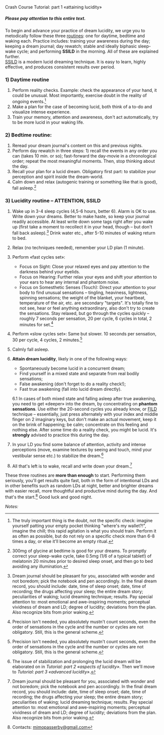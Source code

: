 Crash Course Tutorial: part 1 «attaining lucidity»

##### Please pay attention to this entire text.  
To begin and advance your practice of dream lucidity, we urge you to metodically follow these three [routines](http://www.dreamviews.com/induction-techniques/61802-naiyas-dild-wild-secrets.html#post850574): one for daytime, bedtime and waking each. Practice includes: training your awareness during the day; keeping a dream journal; day rewatch; stable and ideally biphasic sleep-wake cycle; and performing **SSILD** in the morning. All of these are explained further.  
[SSILD](http://cosmiciron.blogspot.ru/2013/01/senses-initiated-lucid-dream-ssild_16.html) is a modern lucid dreaming technique. It is easy to learn, highly effective, and produces consistent results over period.

### 1) Daytime routine
1. Perform reality checks. Example: check the appearance of your hand, it could be unusual. Most importantly, exercise doubt in the reality of ongoing events.[^1]
2. Make a plan for the case of becoming lucid, both think of a to-do and visualize intense experience. 
3. Train your memory, attention and awareness, don't act automatically, try to be more lucid in your waking life. 

### 2) Bedtime routine:  
1. Reread your dream journal's content on this and previous nights.
2. Perform day rewatch in three steps: 1) recall the events in any order you can (takes 10 min. or so); fast-forward the day-movie in a chronological order; repeat the most meaningful moments. Then, stop thinking about the day. 
3. Recall your plan for a lucid dream. Obligatory first part: to stabilize your perception and spirit inside the dream-world. 
4. Calm down and relax (autogenic training or something like that is good), fall asleep.[^2] 

### 3) Lucidity routine – ATTENTION, SSILD

1.  Wake up in 3-4 sleep cycles (4,5-6 hours, better 6). Alarm is OK to use. Write down your dreams. Better to make haste, so keep your journal readily accessible. At least write down some tags right after you wake up (first take a moment to recollect it in your head, though – but don't fall back asleep).[^3] Drink water etc., after 5-10 minutes of waking return to bed.
2. Relax (no techniques needed), remember your LD plan (1 minute). 
3. Perform «fast cycles set»:  
	- Focus on Sight: Close your relaxed eyes and pay attention to the darkness behind your eyelids. 
	- Focus on Hearing: Further relax your eyes and shift your attention to your ears to hear any internal and phantom noise. 
	- Focus on Somesthetic Senses (Touch): Direct your attention to your body to find unusual sensations – tingling, heaviness, lightness, spinning sensations; the weight of the blanket, your heartbeat, temperature of the air, etc. are secondary "targets". 
It's totally fine to not see, hear or feel anything extraordinary, also don't try to create the sensations. Stay relaxed, but go through the cycles quickly – roughly 7 seconds per sensation, 20 per cycle, 6 cycles in total, 2 minutes for set.[^4]

4. Perform «slow cycles set»:
Same but slower. 10 seconds per sensation, 30 per cycle, 4 cycles, 2 minutes.[^4]  
5.  Calmly fall asleep.
6. **Attain dream lucidity**, likely in one of the following ways:  
	-  Spontaneously become lucid in a concurrent dream;
	-  Find yourself in a mixed state and separate from real bodily sensations;
	-  False awakening (don't forget to do a reality check!);  
	-  Fast true awakening (fall into lucid dream directly).  
	
	6.1 In cases of both mixed state and falling asleep after true awakening, you need to get «deeper» into the dream, by concentrating on **phantom sensations**. Use either the 20-second cycles you already know, or [FILD](http://www.dreamviews.com/induction-techniques/4779-finger-induced-lucid-dream-fild.html "Finger Induced Lucid Dream") technique – essentially, just press alternately with your index and middle finger on 2 imaginary keys, but don't make an actual movement, keep it on the brink of happening; be calm; concentrate on this feeling and nothing else. After some time do a reality check, you might be lucid. It's **strongly** advised to practice this during the day. 
7. In your LD you find some balance of attention, activity and intense perceptions (move, examine textures by seeing and touch, mind your vestibular sense etc.) to stabilize the dream.[^5]  
8. All that's left is to wake, recall and write down your dream.[^3] 

These three routines are **more than enough** to start. Performing them seriously, you'll get results quite fast, both in the form of intentional LDs and in other benefits such as random LDs at night, better and brighter dreams with easier recall, more thoughtful and  productive mind during the day. 
And that's the start.[^6] Good luck and good night. 

*Notes:*
[^1]: The truly important thing is the doubt, not the specific check: imagine yourself patting your empty pocket thinking "where's my wallet?!", imagine the chill; this rapid agitation is what you should train. Perform it as often as possible, but do not rely on a specific check more than 6-8 times a day, or else it'll become an empty ritual. 

[^2]: 300mg of glycine at bedtime is good for your dreams.  To promptly correct your sleep-wake cycle, take 0.5mg (1/6 of a typical tablet!) of melatonin 20 minutes prior to desired sleep onset, and then go to bed avoiding any illumination. 

[^3]: Dream journal should be pleasant for you, associated with wonder and not boredom; pick the notebook and pen accordingly. In the final dream record, you should include: date, time of sleep onset; date, time of recording; the drugs affecting your sleep; the entire dream story; peculiarities of waking; lucid dreaming technique; results. Pay special attention to: most emotional and awe-inspiring moments; perceptual vividness of dream and LD; degree of lucidity; deviations from the plan. Also recognize bits from prior waking. 

[^4]: Precision isn't needed, you absolutely mustn't count seconds, even the order of sensations in the cycle and the number or cycles are not obligatory. Still, this is the general scheme. 

[^5]: The issue of stabilization and prolonging the lucid dream will be elaborated on in *Tutorial: part 2 «aspects of lucidity»*. Then we'll move to *Tutorial: part 3 «advanced lucidity»*.

[^6]: Contacts: mimopasserby@gmail.com